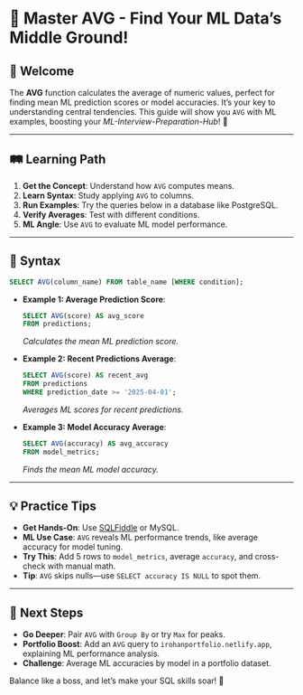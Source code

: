 # 🎉 Master AVG - Find Your ML Data’s Middle Ground!

## 🌟 Welcome

The **AVG** function calculates the average of numeric values, perfect for finding mean ML prediction scores or model accuracies. It’s your key to understanding central tendencies. This guide will show you `AVG` with ML examples, boosting your *ML-Interview-Preparation-Hub*! 🚀

---

## 🛤️ Learning Path

1. **Get the Concept**: Understand how `AVG` computes means.
2. **Learn Syntax**: Study applying `AVG` to columns.
3. **Run Examples**: Try the queries below in a database like PostgreSQL.
4. **Verify Averages**: Test with different conditions.
5. **ML Angle**: Use `AVG` to evaluate ML model performance.

---

## 📜 Syntax

```sql
SELECT AVG(column_name) FROM table_name [WHERE condition];
```

- **Example 1: Average Prediction Score**:
  ```sql
  SELECT AVG(score) AS avg_score
  FROM predictions;
  ```
  *Calculates the mean ML prediction score.*

- **Example 2: Recent Predictions Average**:
  ```sql
  SELECT AVG(score) AS recent_avg
  FROM predictions
  WHERE prediction_date >= '2025-04-01';
  ```
  *Averages ML scores for recent predictions.*

- **Example 3: Model Accuracy Average**:
  ```sql
  SELECT AVG(accuracy) AS avg_accuracy
  FROM model_metrics;
  ```
  *Finds the mean ML model accuracy.*

---

## 💡 Practice Tips

- **Get Hands-On**: Use [SQLFiddle](http://sqlfiddle.com) or MySQL.
- **ML Use Case**: `AVG` reveals ML performance trends, like average accuracy for model tuning.
- **Try This**: Add 5 rows to `model_metrics`, average `accuracy`, and cross-check with manual math.
- **Tip**: `AVG` skips nulls—use `SELECT accuracy IS NULL` to spot them.

---

## 🚀 Next Steps

- **Go Deeper**: Pair `AVG` with `Group By` or try `Max` for peaks.
- **Portfolio Boost**: Add an `AVG` query to `irohanportfolio.netlify.app`, explaining ML performance analysis.
- **Challenge**: Average ML accuracies by model in a portfolio dataset.

Balance like a boss, and let’s make your SQL skills soar! 🌟